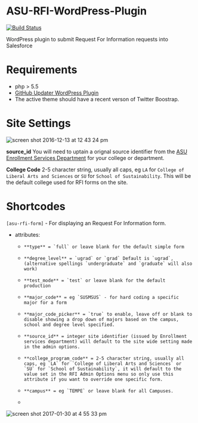 # ASU-RFI-WordPress-Plugin
[![Build Status](https://travis-ci.org/gios-asu/ASU-RFI-WordPress-Plugin.svg?branch=develop)](https://travis-ci.org/gios-asu/ASU-RFI-WordPress-Plugin)

WordPress plugin to submit Request For Information requests into Salesforce

# Requirements
* php > 5.5 
* [GitHub Updater WordPress Plugin](https://github.com/afragen/github-updater)
* The active theme should have a recent verson of Twitter Boostrap.


# Site Settings
![screen shot 2016-12-13 at 12 43 24 pm](https://cloud.githubusercontent.com/assets/295804/21156084/c728ccae-c131-11e6-8e0f-7cbc1a6e3db6.png)

**source_id** You will need to uptain a orignal source identifier from the [ASU Enrollment Services Department](mailto:ecomm@asu.edu) for your college or department.

**College Code** 2-5 character string, usually all caps, eg `LA` for `College of Liberal Arts and Sciences` or `SU` for `School of Sustainability`. This will be the default college used for RFI forms on the site.


# Shortcodes

`[asu-rfi-form]` - For displaying an Request For Information form.
* attributes:
   *     **type** = `full` or leave blank for the default simple form
   *     **degree_level** = `ugrad` or `grad` Default is `ugrad`, (alternative spellings `undergraduate` and `graduate` will also work)
   *     **test_mode** = `test` or leave blank for the default production
   *     **major_code** = eg `SUSMSUS` - for hard coding a specific major for a form
   *     **major_code_picker** = `true` to enable, leave off or blank to disable showing a drop down of majors based on the campus, school and degree level specified. 
   *     **source_id** = integer site identifier (issued by Enrollment services department) will default to the site wide setting made in the admin options.
   *     **college_program_code** = 2-5 character string, usually all caps, eg `LA` for `College of Liberal Arts and Sciences` or `SU` for `School of Sustainability`, it will default to the value set in the RFI Admin Options menu so only use this attribute if you want to override one specific form.
   *     **campus** = eg `TEMPE` or leave blank for all Campuses.
   *

![screen shot 2017-01-30 at 4 55 33 pm](https://cloud.githubusercontent.com/assets/295804/22447084/86dfca7e-e70d-11e6-862f-3373b29064e4.png)
